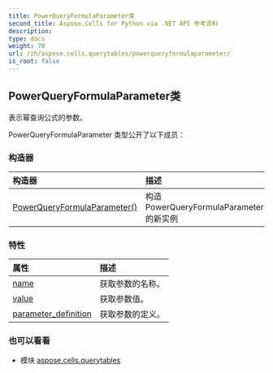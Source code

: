 ```yaml
---
title: PowerQueryFormulaParameter类
second_title: Aspose.Cells for Python via .NET API 参考资料
description:
type: docs
weight: 70
url: /zh/aspose.cells.querytables/powerqueryformulaparameter/
is_root: false
---
```

## PowerQueryFormulaParameter类
表示幂查询公式的参数。



PowerQueryFormulaParameter 类型公开了以下成员：

### 构造器
|构造器|描述|
| :- | :- |
| [PowerQueryFormulaParameter()](/cells/python-net/zh/aspose.cells.querytables/powerqueryformulaparameter/__init__/#) |构造 PowerQueryFormulaParameter 的新实例|


### 特性
|属性|描述|
| :- | :- |
| [name](/cells/python-net/zh/aspose.cells.querytables/powerqueryformulaparameter/name) |获取参数的名称。|
| [value](/cells/python-net/zh/aspose.cells.querytables/powerqueryformulaparameter/value) |获取参数值。|
| [parameter_definition](/cells/python-net/zh/aspose.cells.querytables/powerqueryformulaparameter/parameter_definition) |获取参数的定义。|



### 也可以看看
* 模块 [aspose.cells.querytables](..)
